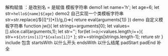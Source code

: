 解构赋值
  ：是改别名
  = 是赋值
模板字符串
   demo1
    let name='h';
    let age=6;
    let str=`hello${name}${age}`
   demo2  自己实现一个类模板字符串
    str=str.replace(/\$\{([^}]*)\}/g,()=>{
        reture eval(arguments[1])
    })
    demo 自定义模板字符串
      function jw(){
          let strings=arguments[0];
          let values=[].slice.call(arguments,1);
          let str='';
          for(let i=o;i<values.length;i++){
              str+=`${strins[i]}*${valus[i]}*`
          };
          str+=strings[strings.length-1];
          reture str
      }
      include 包含
      startsWith 以什么开头
      endsWith  以什么结尾
      padStart padEnd 补全
       